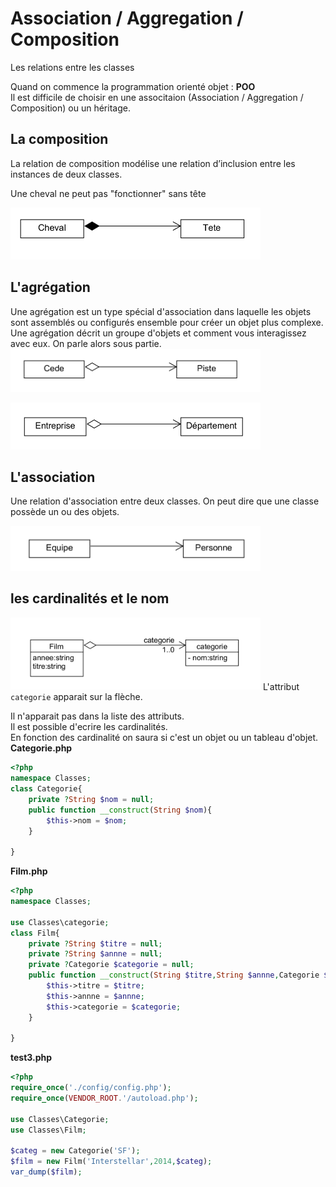 #  Association / Aggregation / Composition
Les relations entre les classes
  
Quand on commence la programmation orienté objet : **POO**   
Il est difficile de choisir en une associtaion (Association / Aggregation / Composition) ou un héritage.

## La composition

La relation de composition modélise une relation d’inclusion entre les instances de deux classes.  
  
Une cheval ne peut pas "fonctionner" sans tête

<img src="../img/association/01-composition.png" width="400">

## L'agrégation
Une agrégation est un type spécial d'association dans laquelle les objets sont assemblés ou configurés ensemble pour créer un objet plus complexe. Une agrégation décrit un groupe d'objets et comment vous interagissez avec eux.
On parle alors sous partie.
<img src="../img/association/02-agregation.png" width="400">
   
<img src="../img/association/03-agregation.png" width="400">

## L'association
Une relation d'association entre deux classes.
On peut dire que une classe possède un ou des objets.
  
<img src="../img/association/04-association.png" width="400">

## les cardinalités et le nom

<img src="../img/association/05-card.png" width="400">
L'attribut <code>categorie</code> apparait sur la flèche.
     
Il n'apparait pas dans la liste des attributs.  
Il est possible d'ecrire les cardinalités.    
En fonction des cardinalité on saura si c'est un objet ou un tableau d'objet.
**Categorie.php**
```php
<?php
namespace Classes;
class Categorie{
    private ?String $nom = null;
    public function __construct(String $nom){
        $this->nom = $nom;
    }

}
```

**Film.php**
```php
<?php
namespace Classes;

use Classes\categorie; 
class Film{
    private ?String $titre = null;
    private ?String $annne = null;
    private ?Categorie $categorie = null;
    public function __construct(String $titre,String $annne,Categorie $categorie){
        $this->titre = $titre;
        $this->annne = $annne;
        $this->categorie = $categorie;  
    }

}
```

**test3.php**
```php
<?php
require_once('./config/config.php');
require_once(VENDOR_ROOT.'/autoload.php');

use Classes\Categorie;
use Classes\Film;

$categ = new Categorie('SF');
$film = new Film('Interstellar',2014,$categ);
var_dump($film);
```

